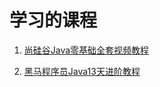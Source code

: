 # 学习的课程

1. [尚硅谷Java零基础全套视频教程](https://www.bilibili.com/video/BV1PY411e7J6)

2. [黑马程序员Java13天进阶教程](https://www.bilibili.com/video/BV1TE41177mP)


